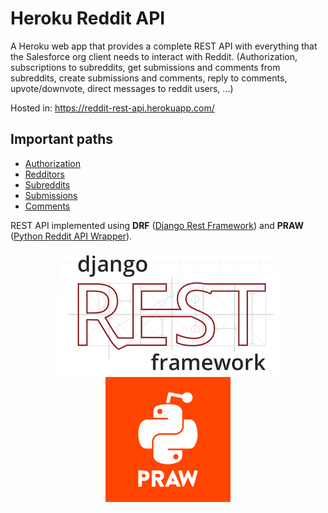 # Heroku Reddit API

A Heroku web app that provides a complete REST API with everything that the Salesforce org client needs to interact with Reddit.
(Authorization, subscriptions to subreddits, get submissions and comments from subreddits, create submissions and comments, reply to comments, upvote/downvote, direct messages to reddit users, ...)

Hosted in: https://reddit-rest-api.herokuapp.com/

## Important paths

* [Authorization](/clients)
* [Redditors](/redditors)
* [Subreddits](/subreddits)
* [Submissions](/submissions)
* [Comments](/comments)

REST API implemented using __DRF__ ([Django Rest Framework](https://www.django-rest-framework.org/)) and __PRAW__ ([Python Reddit API Wrapper](https://github.com/praw-dev/praw)).

<p align="center">
    <img src="drf.png" />
    <img src="praw.png"/>
</p>
